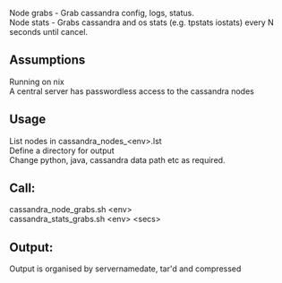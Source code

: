 Node grabs - Grab cassandra config, logs, status. <br />
Node stats - Grabs cassandra and os stats (e.g. tpstats iostats) every N seconds until cancel.

## Assumptions
Running on nix <br />
A central server has passwordless access to the cassandra nodes

## Usage
List nodes in cassandra_nodes_\<env\>.lst <br />
Define a directory for output <br />
Change python, java, cassandra data path etc as required.

## Call:
cassandra_node_grabs.sh \<env\> <br />
cassandra_stats_grabs.sh \<env\> \<secs\> <br />

## Output:
Output is organised by servernamedate, tar'd and compressed

